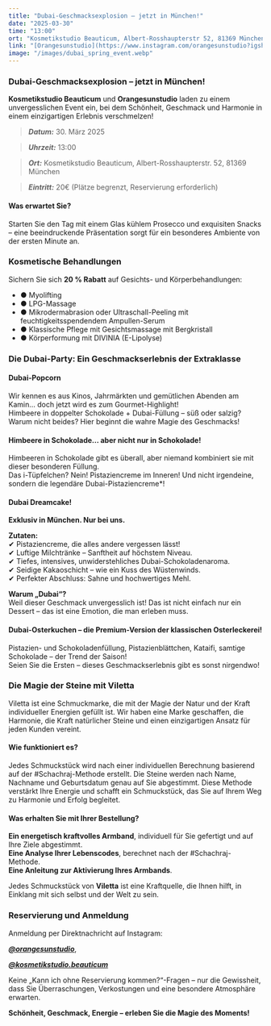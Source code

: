 ```yaml
---
title: "Dubai-Geschmacksexplosion – jetzt in München!"
date: "2025-03-30"
time: "13:00"
ort: "Kosmetikstudio Beauticum, Albert-Rosshaupterstr 52, 81369 München"
link: "[Orangesunstudio](https://www.instagram.com/orangesunstudio?igsh=MXZ4bnBnY29qY2cwMg==), [Kosmetikstudio](https://www.instagram.com/kosmetikstudio.beauticum?igsh=MTgzdmF6MWh5dnZocQ==)"
image: "/images/dubai_spring_event.webp"
---
```


### Dubai-Geschmacksexplosion – jetzt in München!

**Kosmetikstudio Beauticum** und **Orangesunstudio** laden zu einem unvergesslichen Event ein, bei dem Schönheit, Geschmack und Harmonie in einem einzigartigen Erlebnis verschmelzen!  


>  ***Datum:*** 30. März 2025

> ***Uhrzeit:*** 13:00  

> ***Ort:*** Kosmetikstudio Beauticum, Albert-Rosshaupterstr. 52, 81369 München  

> ***Eintritt:*** 20€ (Plätze begrenzt, Reservierung erforderlich)

#### **Was erwartet Sie?**

Starten Sie den Tag mit einem Glas kühlem Prosecco und exquisiten Snacks – eine beeindruckende Präsentation sorgt für ein besonderes Ambiente von der ersten Minute an.  

### Kosmetische Behandlungen
Sichern Sie sich **20 % Rabatt** auf Gesichts- und Körperbehandlungen:  
- ● Myolifting  
- ● LPG-Massage  
- ● Mikrodermabrasion oder Ultraschall-Peeling mit feuchtigkeitsspendendem Ampullen-Serum  
- ● Klassische Pflege mit Gesichtsmassage mit Bergkristall  
- ● Körperformung mit DIVINIA (E-Lipolyse)  


### Die Dubai-Party: Ein Geschmackserlebnis der Extraklasse

#### **Dubai-Popcorn**
Wir kennen es aus Kinos, Jahrmärkten und gemütlichen Abenden am Kamin... doch jetzt wird es zum Gourmet-Highlight!  
Himbeere in doppelter Schokolade + Dubai-Füllung – süß oder salzig? Warum nicht beides? Hier beginnt die wahre Magie des Geschmacks!  

#### **Himbeere in Schokolade… aber nicht nur in Schokolade!**
Himbeeren in Schokolade gibt es überall, aber niemand kombiniert sie mit dieser besonderen Füllung.  
Das i-Tüpfelchen? Nein! Pistaziencreme im Inneren! Und nicht irgendeine, sondern die legendäre Dubai-Pistaziencreme*!  

#### **Dubai Dreamcake!**
**Exklusiv in München. Nur bei uns.**  

**Zutaten:**  
✔ Pistaziencreme, die alles andere vergessen lässt!  
✔ Luftige Milchtränke – Sanftheit auf höchstem Niveau.  
✔ Tiefes, intensives, unwiderstehliches Dubai-Schokoladenaroma.  
✔ Seidige Kakaoschicht – wie ein Kuss des Wüstenwinds.  
✔ Perfekter Abschluss: Sahne und hochwertiges Mehl.  

**Warum „Dubai“?**  
Weil dieser Geschmack unvergesslich ist! Das ist nicht einfach nur ein Dessert – das ist eine Emotion, die man erleben muss.  

#### **Dubai-Osterkuchen – die Premium-Version der klassischen Osterleckerei!**
Pistazien- und Schokoladenfüllung, Pistazienblättchen, Kataifi, samtige Schokolade – der Trend der Saison!  
Seien Sie die Ersten – dieses Geschmackserlebnis gibt es sonst nirgendwo!  


### Die Magie der Steine mit Viletta

Viletta ist eine Schmuckmarke, die mit der Magie der Natur und der Kraft individueller Energien gefüllt ist. Wir haben eine Marke geschaffen, die Harmonie, die Kraft natürlicher Steine und einen einzigartigen Ansatz für jeden Kunden vereint.  

#### Wie funktioniert es?  
Jedes Schmuckstück wird nach einer individuellen Berechnung basierend auf der #Schachraj-Methode erstellt. Die Steine werden nach Name, Nachname und Geburtsdatum genau auf Sie abgestimmt. Diese Methode verstärkt Ihre Energie und schafft ein Schmuckstück, das Sie auf Ihrem Weg zu Harmonie und Erfolg begleitet.  

#### Was erhalten Sie mit Ihrer Bestellung?  
**Ein energetisch kraftvolles Armband**, individuell für Sie gefertigt und auf Ihre Ziele abgestimmt.  
**Eine Analyse Ihrer Lebenscodes**, berechnet nach der #Schachraj-Methode.  
**Eine Anleitung zur Aktivierung Ihres Armbands**.  

Jedes Schmuckstück von **Viletta** ist eine Kraftquelle, die Ihnen hilft, in Einklang mit sich selbst und der Welt zu sein.  


### **Reservierung und Anmeldung**
Anmeldung per Direktnachricht auf Instagram: 

***[@orangesunstudio](https://www.instagram.com/orangesunstudio?igsh=MXZ4bnBnY29qY2cwMg==)***, 

***[@kosmetikstudio.beauticum](https://www.instagram.com/kosmetikstudio.beauticum?igsh=MTgzdmF6MWh5dnZocQ==)***  

Keine „Kann ich ohne Reservierung kommen?“-Fragen – nur die Gewissheit, dass Sie Überraschungen, Verkostungen und eine besondere Atmosphäre erwarten.  

**Schönheit, Geschmack, Energie – erleben Sie die Magie des Moments!**